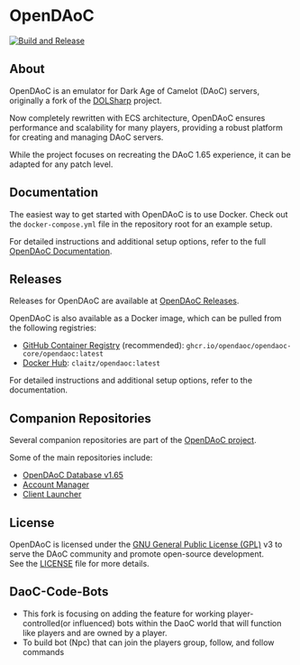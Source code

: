 # OpenDAoC
[![Build and Release](https://github.com/OpenDAoC/OpenDAoC-Core/actions/workflows/build-and-release.yml/badge.svg)](https://github.com/OpenDAoC/OpenDAoC-Core/actions/workflows/build-and-release.yml)

## About

OpenDAoC is an emulator for Dark Age of Camelot (DAoC) servers, originally a fork of the [DOLSharp](https://github.com/Dawn-of-Light/DOLSharp) project.

Now completely rewritten with ECS architecture, OpenDAoC ensures performance and scalability for many players, providing a robust platform for creating and managing DAoC servers.

While the project focuses on recreating the DAoC 1.65 experience, it can be adapted for any patch level.

## Documentation

The easiest way to get started with OpenDAoC is to use Docker. Check out the `docker-compose.yml` file in the repository root for an example setup.

For detailed instructions and additional setup options, refer to the full [OpenDAoC Documentation](https://www.opendaoc.com/docs/).

## Releases

Releases for OpenDAoC are available at [OpenDAoC Releases](https://github.com/OpenDAoC/OpenDAoC-Core/releases).

OpenDAoC is also available as a Docker image, which can be pulled from the following registries:

- [GitHub Container Registry](https://ghcr.io/opendaoc/opendaoc-core) (recommended): `ghcr.io/opendaoc/opendaoc-core/opendaoc:latest`
- [Docker Hub](https://hub.docker.com/repository/docker/claitz/opendaoc/): `claitz/opendaoc:latest`

For detailed instructions and additional setup options, refer to the documentation.

## Companion Repositories

Several companion repositories are part of the [OpenDAoC project](https://github.com/OpenDAoC).

Some of the main repositories include:

- [OpenDAoC Database v1.65](https://github.com/OpenDAoC/OpenDAoC-Database)
- [Account Manager](https://github.com/OpenDAoC/opendaoc-accountmanager)
- [Client Launcher](https://github.com/OpenDAoC/OpenDAoC-Launcher)

## License

OpenDAoC is licensed under the [GNU General Public License (GPL)](https://choosealicense.com/licenses/gpl-3.0/) v3 to serve the DAoC community and promote open-source development.  
See the [LICENSE](LICENSE) file for more details.

## DaoC-Code-Bots
- This fork is focusing on adding the feature for working player-controlled(or influenced) bots within the DaoC world that will function like players and are owned by a player.
- To build bot (Npc) that can join the players group, follow, and follow commands
